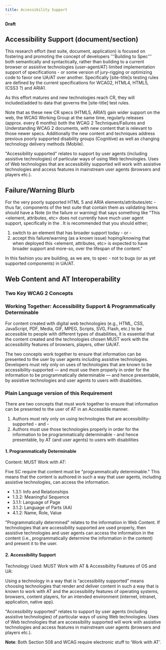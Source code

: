 ```yaml
---
title: Accessibility Support
---
```


**Draft**

## Accessibility Support (document/section)

This research effort (test suite, document, application) is focused on fostering and promoting the concept of developers '''Building to Spec''' both semantically and syntactically, rather than building to a current browser or assistive technologies (user-agent/AT) limited implementation support of specifications - or some version of jury-rigging or optimizing code to favor one UA/AT over another. Specifically [site-title]s testing rules are defined by the current specifications for WCAG2, HTML4, HTML5, (CSS3 ?) and ARIA1.

As this effort matures and new technologies reach CR, they will included/added to data that governs the [site-title] test rules.

Note that as these new CR specs (HTML5, ARIA1) gain wider support on the web, the WCAG Working Group at the same time, regularly releases (approx. every 6 months) both the WCAG 2 Techniques/Failures and Understanding WCAG 2 documents, with new content that is relevant to those newer specs. Additionally the new content and techniques address previous poorly supported disability groups (Cognitive) as well as changing technology delivery methods (Mobile).

"Accessibility supported" relates to support by user agents (including assistive technologies) of particular ways of using Web technologies. Uses of Web technologies that are accessibility supported will work with assistive technologies and access features in mainstream user agents (browsers and players etc.).

## Failure/Warning Blurb

For the very poorly supported HTML 5 and ARIA elements/attributes/etc - thus far, components of the test suite that contain them as validating items should have a Note (in the failure or warning) that says something like "This <element, attributes, etc> does not currently have much user agent support, specifically in the <browser name or AT name>. It is recommended that you should either;

1. switch to an element that has broader support today - or -
2. accept this failure/warning (as a known issue) hoping/knowing that when deployed this <element, attributes, etc> is expected to have broader support and more-so, over the lifespan of the content."

In this fashion you are building, as we are, to spec - not to bugs (or as yet supported components) in UA/AT.

## Web Content and AT Interoperability

### Two Key WCAG 2 Concepts

### Working Together: Accessibility Support & Programmatically Determinable

For content created with digital web technologies (e.g., HTML, CSS, JavaScript, PDF, Media, GIF, MPEG, Scripts, SVG, Flash, etc.) to be accessible to people with different types of disabilities, it is essential that the content created and the technologies chosen MUST work with the accessibility features of browsers, players, other UA/AT.

The two concepts work together to ensure that information can be presented to the user by user agents including assistive technologies. Developers must rely only on uses of technologies that are known to be accessibility-supported — and must use them properly in order for the information to be programmatically determinable — and hence presentable, by assistive technologies and user agents to users with disabilities.

### Plain Language version of this Requirement

There are two concepts that must work together to ensure that information can be presented to the user of AT in an Accessible manner.

1. Authors must rely only on using technologies that are accessibility-supported - and -
2. Authors must use those technologies properly in order for the information to be programmatically determinable - and hence presentable, by AT (and user agents) to users with disabilities


#### 1. Programmatically Determinable

Content: MUST Work with AT:

Five SC require that content must be "programmatically determinable." This means that the content is authored in such a way that user agents, including assistive technologies, can access the information.

- 1.3.1: Info and Relationships
- 1.3.2: Meaningful Sequence
- 3.1.1: Language of Page
- 3.1.2: Language of Parts (AA)
- 4.1.2: Name, Role, Value

"Programmatically determined" relates to the information in Web Content. If technologies that are accessibility supported are used properly, then assistive technologies and user agents can access the information in the content (i.e., programmatically determine the information in the content) and present it to the user.

#### 2. Accessibility Support

Technology Used: MUST Work with AT & Accessibility Features of OS and UA:

Using a technology in a way that is “accessibility supported” means choosing technologies that render and deliver content in such a way that is known to work with AT and the accessibility features of operating systems, browsers, content players, for an intended environment (internet, intranet, application, native app).

"Accessibility supported" relates to support by user agents (including assistive technologies) of particular ways of using Web technologies. Uses of Web technologies that are accessibility supported will work with assistive technologies and access features in mainstream user agents (browsers and players etc.).

**Note**: Both Section 508 and WCAG require electronic stuff to ‘Work with AT’.
